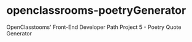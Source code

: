 # openclassrooms-poetryGenerator
OpenClasstooms' Front-End Developer Path Project 5 - Poetry Quote Generator
